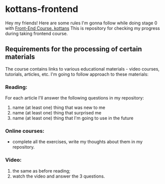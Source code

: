 # kottans-frontend
Hey my friends! Here are some rules I'm gonna follow while doing stage 0 with [Front-End Course. kottans](https://github.com/kottans/frontend/blob/2022_UA/contents.md)
This is repository for checking my progress during taking frontend course.

## Requirements for the processing of certain materials
The course contains links to various educational materials - video courses, tutorials, articles, etc. I'm going to follow approach to these materials:

### Reading: 
For each article I'll answer the following questions in my repository:

1. name (at least one) thing that was new to me
2. name (at least one) thing that surprised me
3. name (at least one) thing that I'm going to use in the future

### Online courses: 

- complete all the exercises, write my thoughts about them in my repository.

### Video: 

1. the same as before reading; 
2. watch the video and answer the 3 questions.
